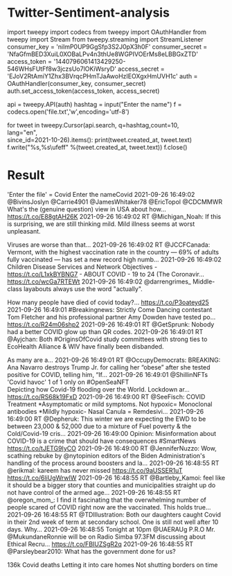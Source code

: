# Twitter-Sentiment-analysis
import tweepy
import codecs
from tweepy import OAuthHandler
from tweepy import Stream
from tweepy.streaming import StreamListener
consumer_key = 'nilmP0UP9GgSfp3S2J0pX3h0F'
consumer_secret = 'NfaGfmBED3XuiL0XOBaLPv4n3thUe8WGPIVOErMs8eLBBGxZTD'
access_token = '1440796061413429250-546WHsFUtFf8w3jczsUo7lOKiWsryD'
access_secret = 'EJoV2RtAmiY1Zhx3BVrqcPHmTJaAwoHzIEOXgxHmUVH1c'
auth = OAuthHandler(consumer_key, consumer_secret)
auth.set_access_token(access_token, access_secret)

api = tweepy.API(auth)
hashtag = input("Enter the name")
f = codecs.open('file.txt','w',encoding='utf-8')

for tweet in tweepy.Cursor(api.search, q=hashtag,count=10,\
                           lang="en",\
                           since_id=2021-10-26).items():
    print(tweet.created_at, tweet.text)
    f.write("%s,%s\ufeff" %(tweet.created_at, tweet.text))
f.close()

# Result 
'Enter the file' = Covid
Enter the nameCovid
2021-09-26 16:49:02 @BivinsJoslyn @Carrie4901 @JamesWhitaker78 @EricTopol @CDCMMWR What's the (genuine question) view in USA about how… https://t.co/E88gtAH26K
2021-09-26 16:49:02 RT @Michigan_Noah: If this is surprising, we are still thinking mild. Mild illness seems at worst unpleasant. 

Viruses are worse than that…
2021-09-26 16:49:02 RT @JCCFCanada: Vermont, with the highest vaccination rate in the country — 69% of adults fully vaccinated — has set a new record high numb…
2021-09-26 16:49:02 Children Disease Services and Network Objectives - https://t.co/L1xkBYBNG7  - ABOUT COVID - 19 to 24 (The Coronavir… https://t.co/wcGa7RTEWt
2021-09-26 16:49:02 @darrengrimes_ Middle-class layabouts always use the word "actually".  

How many people have died of covid today?… https://t.co/P3oateyd25
2021-09-26 16:49:01 #Breakingnews: Strictly Come Dancing contestant Tom Fletcher and his professional partner Amy Dowden have tested po… https://t.co/R24m06shp2
2021-09-26 16:49:01 RT @GetSprunk: Nobody had a better COVID glow up than QR codes.
2021-09-26 16:49:01 RT @Ayjchan: Both #OriginsOfCovid study committees with strong ties to EcoHealth Alliance &amp; WIV have finally been disbanded.

As many are a…
2021-09-26 16:49:01 RT @OccupyDemocrats: BREAKING: Ana Navarro destroys Trump Jr. for calling her “obese” after she tested positive for COVID,
telling him, “If…
2021-09-26 16:49:01 @ShillinNFTs 'Covid havoc' 1 of 1 only on #OpenSeaNFT  
Depicting how Covid-19 flooding over the World. Lockdown ar… https://t.co/RS68k19FxD
2021-09-26 16:49:00 RT @SeeFisch: COVID Treatment
*Asymptomatic or mild symptoms. Not hypoxic= Monoclonal antibodies
*Mildly hypoxic- Nasal Canula = Remdesivi…
2021-09-26 16:49:00 RT @Depheruk: This winter we are expecting the  EWD to be between 23,000 &amp; 52,000 due to a mixture of Fuel poverty &amp; the Cold/Covid-19 cris…
2021-09-26 16:49:00 Opinion: Misinformation about COVID-19 is a crime that should have consequences #SmartNews  https://t.co/tJETG9IyCO
2021-09-26 16:49:00 RT @JenniferNuzzo: Wow, scathing rebuke by @nytopinion editors of the Biden Administration's handling of the process around boosters and la…
2021-09-26 16:48:55 RT @erikmal: kareem has never missed https://t.co/9aUSSER1uT https://t.co/6liUgWrwIW
2021-09-26 16:48:55 RT @Bartleby_Kamoi: feel like it should be a bigger story that counties and municipalities straight up do not have control of the armed age…
2021-09-26 16:48:55 RT @oregon_mom_: I find it fascinating that the overwhelming number of people scared of COVID right now are the vaccinated. This holds true…
2021-09-26 16:48:55 RT @TDIllustration: Both our daughters caught Covid in their 2nd week of term at secondary school. One is still not well after 10 days. Why…
2021-09-26 16:48:55 Tonight at 10pm @UAERAUg P.R.O Mr. @MukundaneRonnie will be on  Radio Simba  97.3FM discussing about  Ethical Recru… https://t.co/FBIUZSgR2q
2021-09-26 16:48:55 RT @Parsleybear2010: What has the government done for us?

136k Covid deaths
Letting it into care homes
Not shutting borders on time
